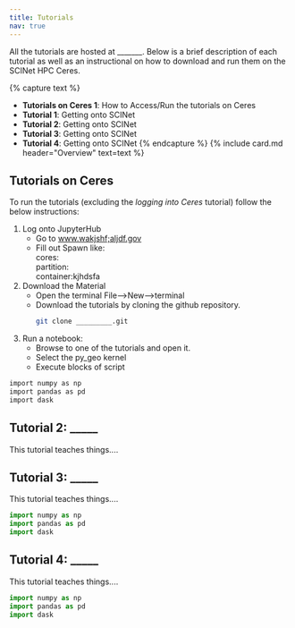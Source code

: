 ```yaml
---
title: Tutorials
nav: true
---
```


All the tutorials are hosted at _______. Below is a brief description of each tutorial as well as an instructional on how to download and run them on the SCINet HPC Ceres.

{% capture text %}
* **Tutorials on Ceres 1**: How to Access/Run the tutorials on Ceres
* **Tutorial 1**: Getting onto SCINet
* **Tutorial 2**: Getting onto SCINet
* **Tutorial 3**: Getting onto SCINet
* **Tutorial 4**: Getting onto SCINet
{% endcapture %}
{% include card.md header="Overview" text=text %}

## Tutorials on Ceres

To run the tutorials (excluding the *logging into Ceres* tutorial) follow the below instructions:

1. Log onto JupyterHub
   * Go to www.wakjshf;aljdf.gov
   * Fill out Spawn like:<br>
     cores:<br> 
     partition:<br>
     container:kjhdsfa<br>
2. Download the Material
   * Open the terminal File-->New-->terminal
   * Download the tutorials by cloning the github repository.
      ```bash
      git clone _________.git
      ```
3. Run a notebook:
   * Browse to one of the tutorials and open it.
   * Select the py_geo kernel
   * Execute blocks of script

```bash
import numpy as np
import pandas as pd
import dask
```


## Tutorial 2: _____

This tutorial teaches things....

## Tutorial 3: _____

This tutorial teaches things....

```python
import numpy as np
import pandas as pd
import dask
```

## Tutorial 4: _____

This tutorial teaches things....

```python
import numpy as np
import pandas as pd
import dask
```
